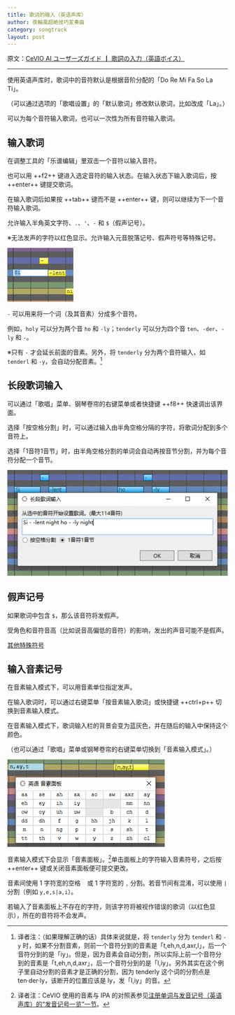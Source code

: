 ```yaml
---
title: 歌词的输入（英语声库）
author: 夜輪風超絶技巧変奏曲
category: songtrack
layout: post
---
```

原文：[CeVIO AI ユーザーズガイド ┃ 歌詞の入力（英語ボイス）](https://cevio.jp/guide/cevio_ai/songtrack/song_04english/)

---

使用英语声库时，歌词中的音符默认是根据音阶分配的「Do Re Mi Fa So La Ti」。

（可以通过选项的「歌唱设置」的「默认歌词」修改默认歌词，比如改成「La」。）

可以为每个音符输入歌词，也可以一次性为所有音符输入歌词。

## 输入歌词

在调整工具的「乐谱编辑」里双击一个音符以输入音符。

也可以用 ++f2++ 键进入选定音符的输入状态。在输入状态下输入歌词后，按 ++enter++ 键提交歌词。

在输入歌词后如果按 ++tab++ 键而不是 ++enter++ 键，则可以继续为下一个音符输入歌词。

允许输入半角英文字符、`.`、`'`、`-` 和 `$`（假声记号）。

※无法发声的字符以红色显示。允许输入元音脱落记号、假声符号等特殊记号。

![enter lyrics](images/song_04_english_1.png)

`-` 可以用来将一个词（及其音素）分成多个音符。

例如，`holy` 可以分为两个音 `ho` 和 `-ly`；`tenderly` 可以分为四个音 `ten`、`-der`、`-ly` 和 `-`。

※只有 `-` 才会延长前面的音素。另外，将 `tenderly` 分为两个音符输入，如 `tenderl` 和 `-y`，会自动分配音素。[^1]

## 长段歌词输入

可以通过「歌唱」菜单、钢琴卷帘的右键菜单或者快捷键 ++f8++ 快速调出该界面。

选择「按空格分割」时，可以通过输入由半角空格分隔的字符，将歌词分配到多个音符上。

选择「1音符1音节」时，由半角空格分割的单词会自动再按音节分割，并为每个音符分配一个音节。

![enter lyrics collectively](images/song_04_english_2.png)

## 假声记号

如果歌词中包含 `$`，那么该音符将发假声。

受角色和音符音高（比如说音高偏低的音符）的影响，发出的声音可能不是假声。

[其他特殊符号](../song_symbol)

## 输入音素记号

在音素输入模式下，可以用音素单位指定发声。

在输入歌词时，可以通过右键菜单「按音素输入歌词」或快捷键 ++ctrl+p++ 切换到音素输入模式。

在音素输入模式下，歌词输入栏的背景会变为蓝灰色，并在随后的输入中保持这个颜色。

（也可以通过「歌唱」菜单或钢琴卷帘的右键菜单切换到「音素输入模式」。）

![enter parameter](images/song_04_english_3.png)

音素输入模式下会显示「音素面板」。[^2]单击面板上的字符输入音素符号，之后按 ++enter++ 键或关闭音素面板便可提交更改。

音素间使用 1 字符宽的空格 ` ` 或 1 字符宽的 `,` 分割。若音节间有混淆，可以使用 `|` 分割（例如 `y,e,s|a,i`）。

若输入了音素面板上不存在的字符，则该字符将被视作错误的歌词（以红色显示），所在的音符将不会发声。

[^1]:译者注：（如果理解正确的话）具体来说就是，将 `tenderly` 分为 `tenderl` 和 `-y` 时，如果不分割音素，则前一个音符分到的音素是「t,eh,n,d,axr,l」，后一个音符分到的是「iy」。但是，因为音素会自动分割，所以实际上前一个音符分到的音素是「t,eh,n,d,axr」，后一个音符分到的是「l,iy」。另外其实在这个例子里自动分割的音素才是正确的分割，因为 tenderly 这个词的分割点是 ten·der·ly，该断开的位置应该是 ly，发「l,iy」的音。
[^2]:译者注：CeVIO 使用的音素与 IPA 的对照表参见[注册单词与发音记号（英语声库）的“发音记号一览”一节](../../talktrack/talk.md_01_english/#_8)。
